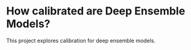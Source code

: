 # How calibrated are Deep Ensemble Models?

This project explores calibration for deep ensemble models.

